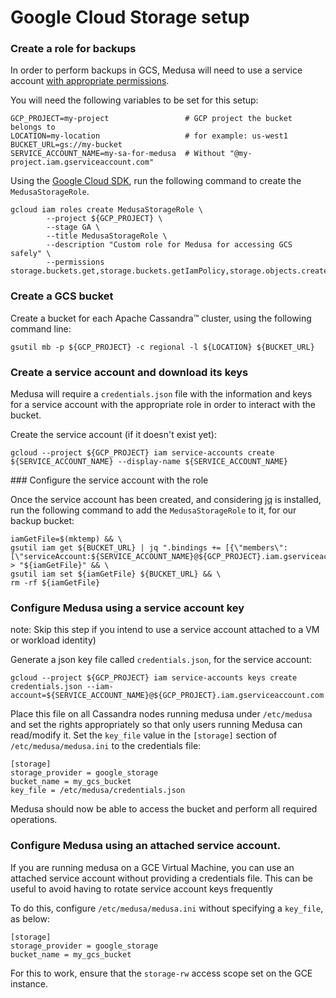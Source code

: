 Google Cloud Storage setup
==========================

### Create a role for backups

In order to perform backups in GCS, Medusa will need to use a service account [with appropriate permissions](permissions-setup.md).

You will need the following variables to be set for this setup:

```
GCP_PROJECT=my-project                 # GCP project the bucket belongs to
LOCATION=my-location                   # for example: us-west1
BUCKET_URL=gs://my-bucket
SERVICE_ACCOUNT_NAME=my-sa-for-medusa  # Without "@my-project.iam.gserviceaccount.com"  
```

Using the [Google Cloud SDK](https://cloud.google.com/sdk/install), run the following command to create the `MedusaStorageRole`.  

```
gcloud iam roles create MedusaStorageRole \
        --project ${GCP_PROJECT} \
        --stage GA \
        --title MedusaStorageRole \
        --description "Custom role for Medusa for accessing GCS safely" \
        --permissions storage.buckets.get,storage.buckets.getIamPolicy,storage.objects.create,storage.objects.delete,storage.objects.get,storage.objects.getIamPolicy,storage.objects.list
```

### Create a GCS bucket

Create a bucket for each Apache Cassandra™ cluster, using the following command line:

```
gsutil mb -p ${GCP_PROJECT} -c regional -l ${LOCATION} ${BUCKET_URL}
```

### Create a service account and download its keys

Medusa will require a `credentials.json` file with the information and keys for a service account with the appropriate role in order to interact with the bucket.

Create the service account (if it doesn't exist yet):

```
gcloud --project ${GCP_PROJECT} iam service-accounts create ${SERVICE_ACCOUNT_NAME} --display-name ${SERVICE_ACCOUNT_NAME}
```

### Configure the service account with the role

Once the service account has been created, and considering [jq](https://stedolan.github.io/jq/) is installed, run the following command to add the `MedusaStorageRole` to it, for our backup bucket:

```
iamGetFile=$(mktemp) && \
gsutil iam get ${BUCKET_URL} | jq ".bindings += [{\"members\":[\"serviceAccount:${SERVICE_ACCOUNT_NAME}@${GCP_PROJECT}.iam.gserviceaccount.com\"],\"role\":\"projects/${GCP_PROJECT}/roles/MedusaStorageRole\"}]" > "${iamGetFile}" && \
gsutil iam set ${iamGetFile} ${BUCKET_URL} && \
rm -rf ${iamGetFile}
```

### Configure Medusa using a service account key

note: Skip this step if you intend to use a service account attached to a VM or workload identity)

Generate a json key file called `credentials.json`, for the service account:

```
gcloud --project ${GCP_PROJECT} iam service-accounts keys create credentials.json --iam-account=${SERVICE_ACCOUNT_NAME}@${GCP_PROJECT}.iam.gserviceaccount.com
```

Place this file on all Cassandra nodes running medusa under `/etc/medusa` and set the rights appropriately so that only users running Medusa can read/modify it.
Set the `key_file` value in the `[storage]` section of `/etc/medusa/medusa.ini` to the credentials file:  

```
[storage]
storage_provider = google_storage
bucket_name = my_gcs_bucket
key_file = /etc/medusa/credentials.json
```

Medusa should now be able to access the bucket and perform all required operations.

### Configure Medusa using an attached service account.

If you are running medusa on a GCE Virtual Machine, you can use an attached service account without providing a credentials file. This can be useful to avoid having to rotate service account keys frequently

To do this, configure `/etc/medusa/medusa.ini` without specifying a `key_file`, as below:

```
[storage]
storage_provider = google_storage
bucket_name = my_gcs_bucket
```

For this to work, ensure that the `storage-rw` access scope set on the GCE instance.
